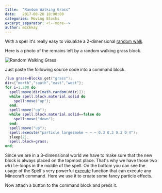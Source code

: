 ```yaml
---
title:  "Random Walking Grass"
date:   2017-08-28 18:00:00
categories: Moving Blocks
excerpt_separator: <!--more-->
author: mickkay
---
```


With a spell it's really easy to visualize a 2-dimensional [random walk](https://en.wikipedia.org/wiki/Random_walk).
<!--more-->

Here is a photo of the remains left by a random walking grass block.

![Random Walking Grass](/images/random-walk-in-dessert.jpg)

Just paste the following source code into a command block.

```lua
/lua grass=Blocks.get("grass");
dir={"north","south","east","west"};
for i=1,200 do
  spell:move(dir[math.random(#dir)]);
  while spell.block.material.solid do
    spell:move("up");
  end;
  spell:move("up");
  while spell.block.material.solid==false do
    spell:move("down");
  end;
  spell:move("up");
  spell:execute("particle largesmoke ~ ~ ~ 0.3 0.3 0.3 0 4");
  sleep(2);
  spell.block=grass;
end;
```

Since we are in a 3-dimensional world we have to make sure that the new
block is always placed on the topmost place.
That's why we have those two <tt>while</tt>-loops in the middle of the spell.
On the bottom you can see the usage of the Spell's very powerful [execute](/modules/Spell/#execute) function
that can execute any Minecraft command.
Here we use it to create some fancy particle effects.

Now attach a button to the command block and press it.
